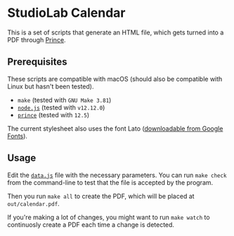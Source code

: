 # StudioLab Calendar

This is a set of scripts that generate an HTML file, which gets turned into a
PDF through [Prince](https://princexml.com).

## Prerequisites

These scripts are compatible with macOS (should also be compatible with Linux
but hasn't been tested).

- `make` (tested with `GNU Make 3.81`)
- [`node.js`](https://nodejs.org) (tested with `v12.12.0`)
- [`prince`](https://princexml.com) (tested with `12.5`)

The current stylesheet also uses the font Lato ([downloadable from Google Fonts](https://fonts.google.com/specimen/Lato)).

## Usage

Edit the [`data.js`](./data.js) file with the necessary parameters. You can run
`make check` from the command-line to test that the file is accepted by the
program.

Then you run `make all` to create the PDF, which will be placed at
`out/calendar.pdf`.

If you're making a lot of changes, you might want to run `make watch` to
continuosly create a PDF each time a change is detected.
